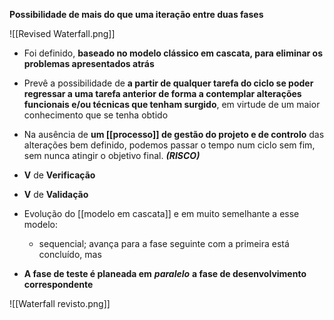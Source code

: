 **Possibilidade de mais do que uma iteração entre duas fases**

![[Revised Waterfall.png]]

-  Foi definido, **baseado no modelo clássico em cascata, para eliminar os problemas apresentados atrás**
- Prevê a possibilidade de **a partir de qualquer tarefa do ciclo se poder regressar a uma tarefa anterior de forma a contemplar alterações funcionais e/ou técnicas que tenham surgido**, em virtude de um maior conhecimento que se tenha obtido
- Na ausência de **um [[processo]] de gestão do projeto e de controlo** das alterações bem definido, podemos passar o tempo num ciclo sem fim, sem nunca atingir o objetivo final. ***(RISCO)***

- **V** de **Verificação**
- **V** de **Validação**
- Evolução do [[modelo em cascata]] e em muito semelhante a esse modelo:
	- sequencial; avança para a fase seguinte com a primeira está concluído, mas
- **A fase de teste é planeada em** ***paralelo*** **a fase de desenvolvimento correspondente**

![[Waterfall revisto.png]]
